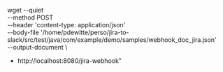 wget --quiet \
  --method POST \
  --header 'content-type: application/json' \
  --body-file '/home/pdewitte/perso/jira-to-slack/src/test/java/com/example/demo/samples/webhook_doc_jira.json' \
  --output-document \
  - http://localhost:8080/jira-webhook"